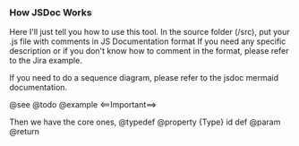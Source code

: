 ### How JSDoc Works

Here I'll just tell you how to use this tool.
In the source folder (/src), put your .js file with comments in JS Documentation format
If you need any specific description or if you don't know how to comment in the format, please refer to the Jira example.

If you need to do a sequence diagram, please refer to the jsdoc mermaid documentation.

@see 
@todo
@example <==Important==>

Then we have the core ones,
@typedef
@property {Type} id def
@param
@return